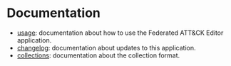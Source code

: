 # Documentation

- [usage](/docs/usage): documentation about how to use the Federated ATT&CK Editor application.
- [changelog](/docs/changelog): documentation about updates to this application.
- [collections](/docs/collections): documentation about the collection format.